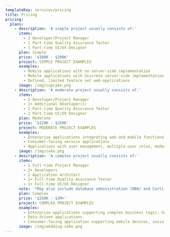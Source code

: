 ```yaml
---
templateKey: services/pricing
title: Pricing
pricing:
  plans:
    - description: 'A simple project usually consists of:'
      items:
        - 1 Developer/Project Manager
        - 1 Part-time Quality Assurance Tester
        - 1 Part-time UI/UX Designer
      plan: Simple
      price: '$100K - $200K'
      project: SIMPLE PROJECT EXAMPLES
      examples:
        - Mobile applications with no server-side implementation
        - Mobile applications with discrete server-side implementation supporting mobile functionality
        - Defined, limited feature set web-applications
      image: /img/cupcake.png
    - description: 'A moderate project usually consists of:'
      items:
        - 1 Developer/Project Manager
        - 1+ Additional Developer(s)
        - 1 Part-time Quality Assurance Tester
        - 1 Part-time UI/UX Designer
      plan: Moderate
      price: '$120K - $250K'
      project: MODERATE PROJECT EXAMPLES
      examples:
        - Enterprise applications integrating web and mobile functionality
        - Consumer-facing service applications
        - Applications with user management, multiple user roles, moderate business logic, or siloed workflows
      image: /img/cake.png
    - description: 'A complex project usually consists of:'
      items:
        - 1 Full-time Project Manager
        - 2+ Developers
        - 1 Application Architect
        - 1+ Full-time Quality Assurance Tester
        - 1+ Full-time UI/UX Designer
      note: '*May also include database administration (DBA) and Certified Information Systems Security Professional (CISSP) services'
      plan: Complex
      price: '$250K - $2M+'
      project: COMPLEX PROJECT EXAMPLES
      examples:
        - Enterprise applications supporting complex business logic, hardware, third-party applications, complex user workflows, robust reporting
        - Data-driven applications
        - Consumer-facing application supporting mobile devices, social functionality, AI, complex user interactions, robust reporting
      image: /img/wedding-cake.png
---
```

